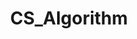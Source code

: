 ---
layout: list
title: CS_Algorithm
slug: CS
permalink: /blog/CS
# sitemap: false
description: >
    CS 지식 및 알고리즘 공부 🧩


# accent_color: rgb(38,139,210)
# accent_image:
#   background: rgb(32,32,32)
#   overlay:    false
---